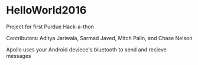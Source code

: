 # HelloWorld2016
Project for first Purdue Hack-a-thon

Contributors:
  Aditya Jariwala,
  Sarmad Javed,
  Mitch Palin, and
  Chase Nelson
  
Apollo uses your Android deviece's bluetooth to send and recieve messages
